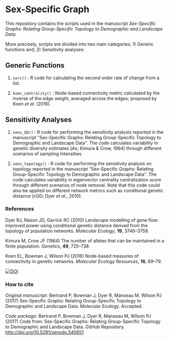 # Sex-Specific Graph
This repository contains the scripts used in the manuscript *Sex-Specific Graphs: Relating Group-Specific Topology to Demographic and Landscape Data*.

More precisely, scripts are divided into two main categories; 1) Generic functions and; 2) Sensitivity analyses:

## Generic Functions
1) `sorc()` : R code for calculating the second order rate of change from a list. 

2) `koen_centrality()` : Node-based connectivity metric calculated by the inverse of the edge weight, averaged across the edges; proposed by Koen *et al*. (2016). 

## Sensitivity Analyses
1) `sens_GD()` : R code for performing the sensitivity analysis reported in the manuscript "Sex-Specific Graphs: Relating Group-Specific Topology to Demographic and Landscape Data". The code calculates variability in genetic diversity estimates (*Ae*; Kimura & Crow, 1964) through different scenarios of sampling intensities.

1) `sens_topology()` : R code for performing the sensitivity analysis on topology reported in the manuscript "Sex-Specific Graphs: Relating Group-Specific Topology to Demographic and Landscape Data". The code calculates variability in eigenvector centrality centralization score through different scenarios of node removal. Note that this code could also be applied on different network metrics such as conditional genetic distance (cGD; Dyer *et al*., 2010).

### References

Dyer RJ, Nason JD, Garrick RC (2010) Landscape modelling of gene flow: improved power using conditional genetic distance derived from the   topology of population networks. *Molecular Ecology*, **19**, 3746–3759.

Kimura M, Crow JF (1964) The number of alleles that can be maintained in a finite population. *Genetics*, **49**, 725–738. 

Koen EL, Bowman J, Wilson PJ (2016) Node-based measures of connectivity in genetic networks. *Molecular Ecology Resources*, **16**, 69–79.

[![DOI](https://zenodo.org/badge/64203637.svg)](https://zenodo.org/badge/latestdoi/64203637)

### How to cite
*Original manuscript*:
Bertrand P, Bowman J, Dyer R, Manseau M, Wilson PJ (2017) Sex-Specific Graphs: Relating Group-Specific Topology to Demographic and Landscape Data. Molecular Ecology. Accepted.

*Code package*:
Bertrand P, Bowman J, Dyer R, Manseau M, Wilson PJ (2017) Code from: Sex-Specific Graphs: Relating Group-Specific Topology to Demographic and Landscape Data. GitHub Repository. http://doi.org/10.5281/zenodo.545651
